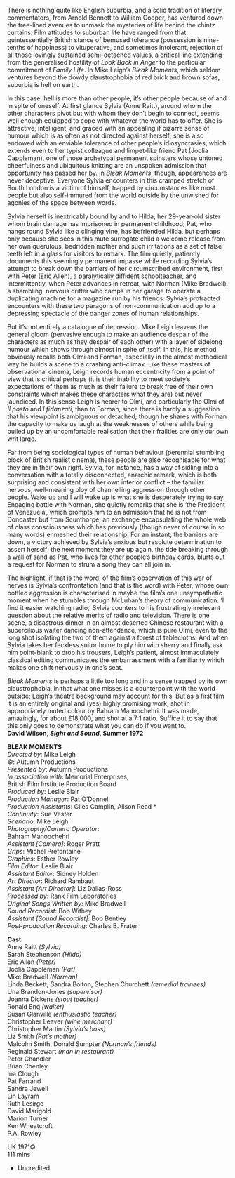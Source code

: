 

There is nothing quite like English suburbia, and a solid tradition of literary commentators, from Arnold Bennett to William Cooper, has ventured down the tree-lined avenues to unmask the mysteries of life behind the chintz curtains. Film attitudes to suburban life have ranged from that quintessentially British stance of bemused tolerance (possession is nine-tenths of happiness) to vituperative, and sometimes intolerant, rejection of all those lovingly sustained semi-detached values, a critical line extending from the generalised hostility of _Look Back in Anger_ to the particular commitment of _Family Life_. In Mike Leigh’s _Bleak Moments_, which seldom ventures beyond the dowdy claustrophobia of red brick and brown sofas, suburbia is hell on earth.

In this case, hell is more than other people, it’s other people because of and in spite of oneself. At first glance Sylvia (Anne Raitt), around whom the other characters pivot but with whom they don’t begin to connect, seems well enough equipped to cope with whatever the world has to offer. She is attractive, intelligent, and graced with an appealing if bizarre sense of humour which is as often as not directed against herself; she is also endowed with an enviable tolerance of other people’s idiosyncrasies, which extends even to her typist colleague and limpet-like friend Pat (Joolia Cappleman), one of those archetypal permanent spinsters whose untoned cheerfulness and ubiquitous knitting are an unspoken admission that opportunity has passed her by.  In _Bleak Moments_, though, appearances are never deceptive. Everyone Sylvia encounters in this cramped stretch of South London is a victim of himself, trapped by circumstances like most people but also self-immured from the world outside by the unwished for agonies of the space between words.

Sylvia herself is inextricably bound by and to Hilda, her 29-year-old sister whom brain damage has imprisoned in permanent childhood; Pat, who hangs round Sylvia like a clinging vine, has befriended Hilda, but perhaps only because she sees in this mute surrogate child a welcome release from her own querulous, bedridden mother and such irritations as a set of false teeth left in a glass for visitors to remark. The film quietly, patiently documents this seemingly permanent impasse while recording Sylvia’s attempt to break down the barriers of her circumscribed environment, first with Peter (Eric Allen), a paralytically diffident schoolteacher, and intermittently, when Peter advances in retreat, with Norman (Mike Bradwell), a shambling, nervous drifter who camps in her garage to operate a duplicating machine for a magazine run by his friends. Sylvia’s protracted encounters with these two paragons of non-communication add up to a depressing spectacle of the danger zones of human relationships.

But it’s not entirely a catalogue of depression. Mike Leigh leavens the general gloom (pervasive enough to make an audience despair of the characters as much as they despair of each other) with a layer of sidelong humour which shows through almost in spite of itself. In this, his method obviously recalls both Olmi and Forman, especially in the almost methodical way he builds a scene to a crashing anti-climax. Like these masters of observational cinema, Leigh records human eccentricity from a point of view that is critical perhaps (it is their inability to meet society’s expectations of them as much as their failure to break free of their own constraints which makes these characters what they are) but never jaundiced. In this sense Leigh is nearer to Olmi, and particularly the Olmi of _Il posto_ and _I fidanzati_, than to Forman, since there is hardly a suggestion that his viewpoint is ambiguous or detached; though he shares with Forman the capacity to make us laugh at the weaknesses of others while being pulled up by an uncomfortable realisation that their frailties are only our own writ large.

Far from being sociological types of human behaviour (perennial stumbling block of British realist cinema), these people are also recognisable for what they are in their own right. Sylvia, for instance, has a way of sidling into a conversation with a totally disconnected, anarchic remark, which is both surprising and consistent with her own interior conflict – the familiar nervous, well-meaning ploy of channelling aggression through other people. Wake up and I will wake up is what she is desperately trying to say. Engaging battle with Norman, she quietly remarks that she is ‘the President of Venezuela’, which prompts him to an admission that he is not from Doncaster but from Scunthorpe, an exchange encapsulating the whole web of class consciousness which has previously (though never of course in so many words) enmeshed their relationship. For an instant, the barriers are down, a victory achieved by Sylvia’s anxious but resolute determination to assert herself; the next moment they are up again, the tide breaking through a wall of sand as Pat, who lives for other people’s birthday cards, blurts out a request for Norman to strum a song they can all join in.

The highlight, if that is the word, of the film’s observation of this war of nerves is Sylvia’s confrontation (and that is the word) with Peter, whose own bottled aggression is characterised in maybe the film’s one unsympathetic moment when he stumbles through McLuhan’s theory of communication. ‘I find it easier watching radio,’ Sylvia counters to his frustratingly irrelevant question about the relative merits of radio and television. There is one scene, a disastrous dinner in an almost deserted Chinese restaurant with a supercilious waiter dancing non-attendance, which is pure Olmi, even to the long shot isolating the two of them against a forest of tablecloths. And when Sylvia takes her feckless suitor home to ply him with sherry and finally ask him point-blank to drop his trousers, Leigh’s patient, almost immaculately classical editing communicates the embarrassment with a familiarity which makes one shift nervously in one’s seat.

_Bleak Moments_ is perhaps a little too long and in a sense trapped by its own claustrophobia, in that what one misses is a counterpoint with the world outside; Leigh’s theatre background may account for this. But as a first film it is an entirely original and (yes) highly promising work, shot in appropriately muted colour by Bahram Manoochehri. It was made, amazingly, for about £18,000, and shot at a 7:1 ratio. Suffice it to say that this only goes to demonstrate what you can do if you want to.<br>
**David Wilson, _Sight and Sound_, Summer 1972**



**BLEAK MOMENTS**<br>
_Directed by_: Mike Leigh  
©: Autumn Productions  
_Presented by_: Autumn Productions  
_In association with_: Memorial Enterprises,  
British Film Institute Production Board  
_Produced by_: Leslie Blair  
_Production Manager_: Pat O’Donnell  
_Production Assistants_: Giles Camplin, Alison Read *  
_Continuity_: Sue Vester  
_Scenario_: Mike Leigh  
_Photography/Camera Operator_:  
Bahram Manoochehri  
_Assistant [Camera]_: Roger Pratt  
_Grips_: Michel Préfontaine  
_Graphics_: Esther Rowley  
_Film Editor_: Leslie Blair  
_Assistant Editor_: Sidney Holden  
_Art Director_: Richard Rambaut  
_Assistant [Art Director]_: Liz Dallas-Ross  
_Processed by_: Rank Film Laboratories  
_Original Songs Written by_: Mike Bradwell  
_Sound Recordist_: Bob Withey  
_Assistant [Sound Recordist]_: Bob Bentley  
_Post-production Recording_: Charles B. Frater

**Cast**<br>
Anne Raitt _(Sylvia)_  
Sarah Stephenson _(Hilda)_  
Eric Allan _(Peter)_  
Joolia Cappleman _(Pat)_  
Mike Bradwell _(Norman)_  
Linda Beckett, Sandra Bolton, Stephen Churchett _(remedial trainees)_  
Una Brandon-Jones _(supervisor)_  
Joanna Dickens _(stout teacher)_  
Ronald Eng _(waiter)_  
Susan Glanville _(enthusiastic teacher)_  
Christopher Leaver _(wine merchant)_  
Christopher Martin _(Sylvia’s boss)_  
Liz Smith _(Pat’s mother)_  
Malcolm Smith, Donald Sumpter _(Norman’s friends)_  
Reginald Stewart _(man in restaurant)_  
Peter Chandler  
Brian Chenley  
Ina Clough  
Pat Farrand  
Sandra Jewell  
Lin Layram  
Ruth Lesirge  
David Marigold  
Marion Turner  
Ken Wheatcroft  
P.A. Rowley

UK 1971©<br>
111 mins<br>

* Uncredited<br>

<!--stackedit_data:
eyJoaXN0b3J5IjpbMTIzMDY0OTcyOV19
-->
